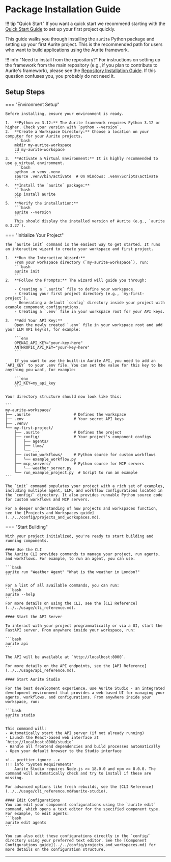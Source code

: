 # Package Installation Guide

<!-- prettier-ignore -->
!!! tip "Quick Start"
    If you want a quick start we recommend starting with the [Quick Start Guide](../quick_start.md) to set up your first project quickly.

This guide walks you through installing the `aurite` Python package and setting up your first Aurite project. This is the recommended path for users who want to build applications using the Aurite framework.

<!-- prettier-ignore -->
!!! info "Need to install from the repository?"
    For instructions on setting up the framework from the main repository (e.g., if you plan to contribute to Aurite's framework), please see the [Repository Installation Guide](./repository_installation_guide.md). If this question confuses you, you probably do not need it.

## Setup Steps

=== "Environment Setup"

    Before installing, ensure your environment is ready.

    1.  **Python >= 3.12:** The Aurite framework requires Python 3.12 or higher. Check your version with `python --version`.
    2.  **Create a Workspace Directory:** Choose a location on your computer for your Aurite projects.
        ```bash
        mkdir my-aurite-workspace
        cd my-aurite-workspace
        ```
    3.  **Activate a Virtual Environment:** It is highly recommended to use a virtual environment.
        ```bash
        python -m venv .venv
        source .venv/bin/activate  # On Windows: .venv\Scripts\activate
        ```
    4.  **Install the `aurite` package:**
        ```bash
        pip install aurite
        ```
    5.  **Verify the installation:**
        ```bash
        aurite --version
        ```
        This should display the installed version of Aurite (e.g., `aurite 0.3.27`).

=== "Initialize Your Project"

    The `aurite init` command is the easiest way to get started. It runs an interactive wizard to create your workspace and first project.

    1.  **Run the Interactive Wizard:**
        From your workspace directory (`my-aurite-workspace`), run:
        ```bash
        aurite init
        ```
    2.  **Follow the Prompts:** The wizard will guide you through:

        - Creating a `.aurite` file to define your workspace.
        - Creating your first project directory (e.g., `my-first-project`).
        - Generating a default `config` directory inside your project with example component configurations.
        - Creating a `.env` file in your workspace root for your API keys.

    3.  **Add Your API Key:**
        Open the newly created `.env` file in your workspace root and add your LLM API key(s), for example:

        ```env
        OPENAI_API_KEY="your-key-here"
        ANTHROPIC_API_KEY="your-key-here"
        ```

        If you want to use the built-in Aurite API, you need to add an `API_KEY` to your .env file. You can set the value for this key to be anything you want, for example:

        ```env
        API_KEY=my_api_key
        ```

    Your directory structure should now look like this:

    ```
    my-aurite-workspace/
    ├── .aurite                   # Defines the workspace
    ├── .env                      # Your secret API keys
    ├── .venv/
    └── my-first-project/
        ├── .aurite               # Defines the project
        ├── config/               # Your project's component configs
        │   ├── agents/
        │   ├── llms/
        │   └── ...
        ├── custom_workflows/     # Python source for custom workflows
        │   └── example_workflow.py
        ├── mcp_servers/          # Python source for MCP servers
        │   └── weather_server.py
        └── run_example_project.py  # Script to run an example
    ```

    The `init` command populates your project with a rich set of examples, including multiple agent, LLM, and workflow configurations located in the `config/` directory. It also provides runnable Python source code for custom workflows and MCP servers.

    For a deeper understanding of how projects and workspaces function, see the [Projects and Workspaces guide](../../config/projects_and_workspaces.md).

=== "Start Building"

    With your project initialized, you're ready to start building and running components.

    #### Use the CLI
    The Aurite CLI provides commands to manage your project, run agents, and workflows. For example, to run an agent, you can use:

    ```bash
    aurite run "Weather Agent" "What is the weather in London?"
    ```

    For a list of all available commands, you can run:
    ```bash
    aurite --help
    ```
    For more details on using the CLI, see the [CLI Reference](../../usage/cli_reference.md).

    #### Start the API Server

    To interact with your project programmatically or via a UI, start the FastAPI server. From anywhere inside your workspace, run:

    ```bash
    aurite api
    ```

    The API will be available at `http://localhost:8000`.

    For more details on the API endpoints, see the [API Reference](../../usage/api_reference.md).

    #### Start Aurite Studio

    For the best development experience, use Aurite Studio - an integrated development environment that provides a web-based UI for managing your agents, workflows, and configurations. From anywhere inside your workspace, run:

    ```bash
    aurite studio
    ```

    This command will:
    - Automatically start the API server (if not already running)
    - Launch the React-based web interface at `http://localhost:8000/studio`
    - Handle all frontend dependencies and build processes automatically
    - Open your default browser to the Studio interface

    <!-- prettier-ignore -->
    !!! info "System Requirements"
        Aurite Studio requires Node.js >= 18.0.0 and npm >= 8.0.0. The command will automatically check and try to install if these are missing.

    For advanced options like fresh rebuilds, see the [CLI Reference](../../usage/cli_reference.md#aurite-studio).

    #### Edit Configurations
    You can edit your component configurations using the `aurite edit` command, which opens a text editor for the specified component type. For example, to edit agents:
    ```bash
    aurite edit agents
    ```

    You can also edit these configurations directly in the `config/` directory using your preferred text editor. See the [Component Configurations guide](../../config/projects_and_workspaces.md) for more details on the configuration structure.

---
